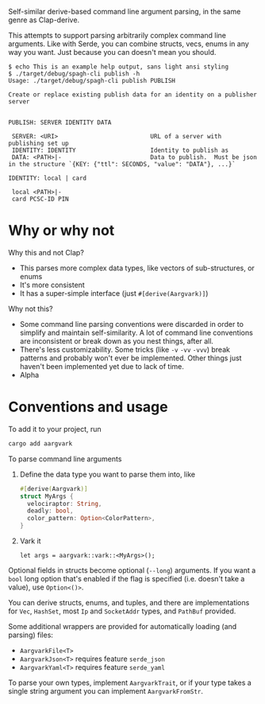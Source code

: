 Self-similar derive-based command line argument parsing, in the same genre as Clap-derive.

This attempts to support parsing arbitrarily complex command line arguments. Like with Serde, you can combine structs, vecs, enums in any way you want. Just because you can doesn't mean you should.

```
$ echo This is an example help output, sans light ansi styling
$ ./target/debug/spagh-cli publish -h
Usage: ./target/debug/spagh-cli publish PUBLISH

Create or replace existing publish data for an identity on a publisher server


PUBLISH: SERVER IDENTITY DATA

 SERVER: <URI>                          URL of a server with publishing set up
 IDENTITY: IDENTITY                     Identity to publish as
 DATA: <PATH>|-                         Data to publish.  Must be json in the structure `{KEY: {"ttl": SECONDS, "value": "DATA"}, ...}`

IDENTITY: local | card

 local <PATH>|-
 card PCSC-ID PIN
```

# Why or why not

Why this and not Clap?

- This parses more complex data types, like vectors of sub-structures, or enums
- It's more consistent
- It has a super-simple interface (just `#[derive(Aargvark)]`)

Why not this?

- Some command line parsing conventions were discarded in order to simplify and maintain self-similarity. A lot of command line conventions are inconsistent or break down as you nest things, after all.
- There's less customizability. Some tricks (like `-v` `-vv` `-vvv`) break patterns and probably won't ever be implemented. Other things just haven't been implemented yet due to lack of time.
- Alpha

# Conventions and usage

To add it to your project, run

```sh
cargo add aargvark
```

To parse command line arguments

1. Define the data type you want to parse them into, like

   ```rust
   #[derive(Aargvark)]
   struct MyArgs {
     velociraptor: String,
     deadly: bool,
     color_pattern: Option<ColorPattern>,
   }
   ```

2. Vark it
   ```
   let args = aargvark::vark::<MyArgs>();
   ```

Optional fields in structs become optional (`--long`) arguments. If you want a `bool` long option that's enabled if the flag is specified (i.e. doesn't take a value), use `Option<()>`.

You can derive structs, enums, and tuples, and there are implementations for `Vec`, `HashSet`, most `Ip` and `SocketAddr` types, and `PathBuf` provided.

Some additional wrappers are provided for automatically loading (and parsing) files:

- `AargvarkFile<T>`
- `AargvarkJson<T>` requires feature `serde_json`
- `AargvarkYaml<T>` requires feature `serde_yaml`

To parse your own types, implement `AargvarkTrait`, or if your type takes a single string argument you can implement `AargvarkFromStr`.
